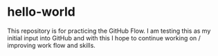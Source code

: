 # hello-world
This repository is for practicing the GitHub Flow.
I am testing this as my initial input into GitHub and with this I hope to continue working on / improving work flow and skills.
